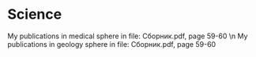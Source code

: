 # Science
My publications in medical sphere in file: Сборник.pdf, page 59-60 \n
My publications in geology sphere in file: Сборник.pdf, page 59-60
